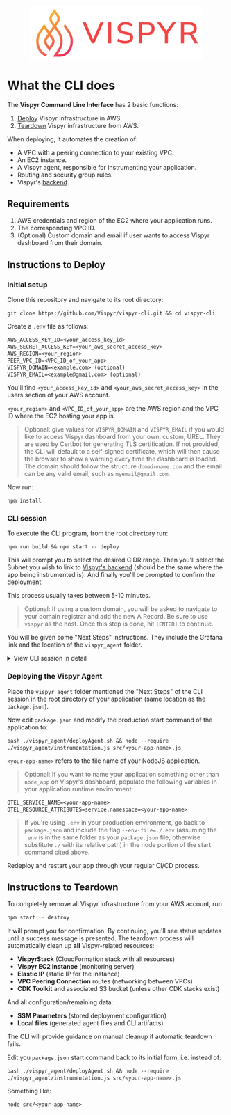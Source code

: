 <div align="center">
  <a href="https://vispyr.com">
    <img src="https://raw.githubusercontent.com/vispyr/.github/main/profile/assets/vispyr-banner.png" alt="Vispyr Banner" width="400">
  </a>
</div>

# What the CLI does

The **Vispyr Command Line Interface** has 2 basic functions:

1. [Deploy](#instructions-to-deploy) Vispyr infrastructure in AWS.
2. [Teardown](#instructions-to-teardown) Vispyr infrastructure from AWS.

When deploying, it automates the creation of:
* A VPC with a peering connection to your existing VPC.
* An EC2 instance.
* A Vispyr agent, responsible for instrumenting your application.
* Routing and security group rules.
* Vispyr's [backend](https://github.com/Vispyr/vispyr-backend "Go to Vispyr backend").

## Requirements

1. AWS credentials and region of the EC2 where your application runs.
2. The corresponding VPC ID.
3. (Optional) Custom domain and email if user wants to access Vispyr dashboard from their domain.

## Instructions to Deploy

### Initial setup

Clone this repository and navigate to its root directory:
```
git clone https://github.com/Vispyr/vispyr-cli.git && cd vispyr-cli
```

Create a `.env` file as follows:

```
AWS_ACCESS_KEY_ID=<your_access_key_id>
AWS_SECRET_ACCESS_KEY=<your_aws_secret_access_key>
AWS_REGION=<your_region>
PEER_VPC_ID=<VPC_ID_of_your_app>
VISPYR_DOMAIN=<example.com> (optional)
VISPYR_EMAIL=<example@gmail.com> (optional)
```

You'll find `<your_access_key_id>` and `<your_aws_secret_access_key>` in the users section of your AWS account.

`<your_region>` and `<VPC_ID_of_your_app>` are the AWS region and the VPC ID where the EC2 hosting your app is.

> Optional: give values for `VISPYR_DOMAIN` and `VISPYR_EMAIL` if you would like to access Vispyr dashboard from your own, custom, UREL. They are used by Certbot for generating TLS certification. If not provided, the CLI will default to a self-signed certificate, which will then cause the browser to show a warning every time the dashboard is loaded. The domain should follow the structure `domainname.com` and the email can be any valid email, such as `myemail@gmail.com`.

Now run:

```
npm install
```

### CLI session

To execute the CLI program, from the root directory run:

```
npm run build && npm start -- deploy
```

This will prompt you to select the desired CIDR range. Then you'll select the Subnet you wish to link to [Vispyr's backend](https://github.com/Vispyr/vispyr-backend "Go to Vispyr backend") (should be the same where the app being instrumented is). And finally you'll be prompted to confirm the deployment.

This process usually takes between 5-10 minutes.

> Optional: If using a custom domain, you will be asked to navigate to your domain registrar and add the new A Record. Be sure to use `vispyr` as the host. Once this step is done, hit `[ENTER]` to continue.

You will be given some "Next Steps" instructions. They include the Grafana link and the location of the `vispyr_agent` folder.

<details>

<summary>View CLI session in detail</summary>

1. **Validation**:  
* Tells the user everything that'll be deployed and asks for confirmation. 
* Ensures all the necessary AWS credentials are present.
2. **Network discovery**: 
* Finds the peering VPC. 
* Generates non-overlapping CIDR. 
* Queries the user for subnet selection.
3. **Infrastructure deployment**: 
* Converts TypeScript CDK code into JSON CloudFormation template and saves in cdk.out/ directory. 
* Sets up the CDK prerequisites in your AWS account: S3 bucket for storing assets and IAM roles for the CDK operations. 
* Deploys AWS resources showing real-time CloudFormation progress and waits for completion.
4. **Post-deployment setup**: 
* Gets the deployed infrastructure details. 
* Uses those details to generate the configuration used by Vispyr agent to connect to the [backend](https://github.com/Vispyr/vispyr-backend "Go to Vispyr backend"). 
* If the user included a domain in its `.env` file, it then shows instructions on how to set up SSL certificates. 
* Tests that the VPC peering and networking is working correctly.
5. **User information**: 
* Provides URL for accessing Vispyr's dashboard in Grafana's UI. 
* Displays instructions for setting up agent from folder containing all pertinent configuration.

</details>

### Deploying the Vispyr Agent

Place the `vispyr_agent` folder mentioned the "Next Steps" of the CLI session in the root directory of your application (same location as the `package.json`).

Now edit `package.json` and modify the production start command of the application to:

```
bash ./vispyr_agent/deployAgent.sh && node --require ./vispyr_agent/instrumentation.js src/<your-app-name>.js
```

`<your-app-name>` refers to the file name of your NodeJS application.

> Optional: If you want to name your application something other than `node_app` on Vispyr's dashboard, populate the following variables in your application runtime environment:

```
OTEL_SERVICE_NAME=<your-app-name>
OTEL_RESOURCE_ATTRIBUTES=service.namespace=<your-app-name>
```

> If you're using `.env` in your production environment, go back to `package.json` and include the flag `--env-file=./.env` (assuming the `.env` is in the same folder as your `package.json` file, otherwise substitute `./` with its relative path) in the node portion of the start command cited above.

Redeploy and restart your app through your regular CI/CD process.

## Instructions to Teardown

To completely remove all Vispyr infrastructure from your AWS account, run:

```bash
npm start -- destroy
```

It will prompt you for confirmation. By continuing, you'll see status updates until a success message is presented. The teardown process will automatically clean up **all** Vispyr-related resources:
- **VispyrStack** (CloudFormation stack with all resources)
- **Vispyr EC2 Instance** (monitoring server)
- **Elastic IP** (static IP for the instance)
- **VPC Peering Connection** routes (networking between VPCs)
- **CDK Toolkit** and associated S3 bucket (unless other CDK stacks exist)

And all configuration/remaining data:
- **SSM Parameters** (stored deployment configuration)
- **Local files** (generated agent files and CLI artifacts)

The CLI will provide guidance on manual cleanup if automatic teardown fails.

Edit you `package.json` start command back to its initial form, i.e. instead of:
```
bash ./vispyr_agent/deployAgent.sh && node --require ./vispyr_agent/instrumentation.js src/<your-app-name>.js
```
Something like:
```
node src/<your-app-name>
```
